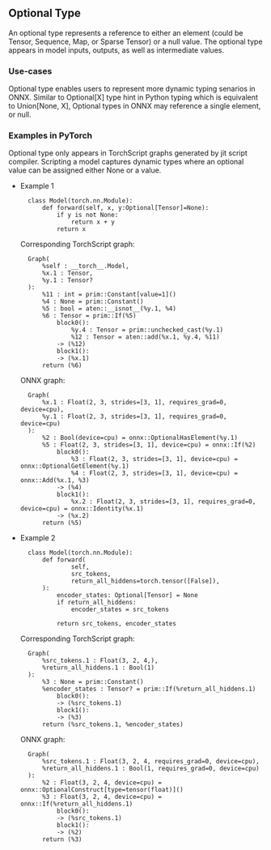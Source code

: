 ## Optional Type

An optional type represents a reference to either an element (could be Tensor, Sequence, Map, or Sparse Tensor) or a null value. The optional type appears in model inputs, outputs, as well as intermediate values.  

### Use-cases

Optional type enables users to represent more dynamic typing senarios in ONNX. Similar to Optional[X] type hint in Python typing which is equivalent to Union[None, X], Optional types in ONNX may reference a single element, or null.

### Examples in PyTorch
Optional type only appears in TorchScript graphs generated by jit script compiler. Scripting a model captures dynamic types where an optional value can be assigned either None or a value. 

- Example 1

        class Model(torch.nn.Module): 
            def forward(self, x, y:Optional[Tensor]=None): 
                if y is not None: 
                    return x + y 
                return x 

    Corresponding TorchScript graph:

        Graph(
            %self : __torch__.Model, 
            %x.1 : Tensor, 
            %y.1 : Tensor?
        ): 
            %11 : int = prim::Constant[value=1]() 
            %4 : None = prim::Constant() 
            %5 : bool = aten::__isnot__(%y.1, %4) 
            %6 : Tensor = prim::If(%5) 
                block0(): 
                    %y.4 : Tensor = prim::unchecked_cast(%y.1) 
                    %12 : Tensor = aten::add(%x.1, %y.4, %11) 
                -> (%12) 
                block1(): 
                -> (%x.1) 
            return (%6)

    ONNX graph:

        Graph(
            %x.1 : Float(2, 3, strides=[3, 1], requires_grad=0, device=cpu), 
            %y.1 : Float(2, 3, strides=[3, 1], requires_grad=0, device=cpu)
        ): 
            %2 : Bool(device=cpu) = onnx::OptionalHasElement(%y.1)
            %5 : Float(2, 3, strides=[3, 1], device=cpu) = onnx::If(%2) 
                block0():
                    %3 : Float(2, 3, strides=[3, 1], device=cpu) = onnx::OptionalGetElement(%y.1) 
                    %4 : Float(2, 3, strides=[3, 1], device=cpu) = onnx::Add(%x.1, %3)
                -> (%4) 
                block1(): 
                    %x.2 : Float(2, 3, strides=[3, 1], requires_grad=0, device=cpu) = onnx::Identity(%x.1) 
                -> (%x.2) 
            return (%5)

- Example 2

        class Model(torch.nn.Module): 
            def forward( 
                    self, 
                    src_tokens, 
                    return_all_hiddens=torch.tensor([False]), 
            ): 
                encoder_states: Optional[Tensor] = None 
                if return_all_hiddens: 
                    encoder_states = src_tokens  

                return src_tokens, encoder_states

    Corresponding TorchScript graph:

        Graph(
            %src_tokens.1 : Float(3, 2, 4,), 
            %return_all_hiddens.1 : Bool(1)
        ): 
            %3 : None = prim::Constant() 
            %encoder_states : Tensor? = prim::If(%return_all_hiddens.1) 
                block0(): 
                -> (%src_tokens.1) 
                block1(): 
                -> (%3) 
            return (%src_tokens.1, %encoder_states) 

    ONNX graph:

        Graph(
            %src_tokens.1 : Float(3, 2, 4, requires_grad=0, device=cpu), 
            %return_all_hiddens.1 : Bool(1, requires_grad=0, device=cpu)
        ): 
            %2 : Float(3, 2, 4, device=cpu) = onnx::OptionalConstruct[type=tensor(float)]()
            %3 : Float(3, 2, 4, device=cpu) = onnx::If(%return_all_hiddens.1) 
                block0():
                -> (%src_tokens.1) 
                block1(): 
                -> (%2) 
            return (%3) 